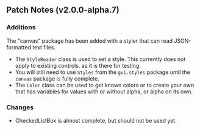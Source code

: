 ## Patch Notes (v2.0.0-alpha.7)
### Additions
The "canvas" package has been added with a styler that can read JSON-formatted text files.

* The `StyleReader` class is used to set a style. This currently does not apply to existing controls, as it is there for testing.
* You will still need to use `Styles` from the `gui.styles` package until the `canvas` package is fully complete.
* The `Color` class can be used to get known colors or to create your own that has variables for values with or without alpha, or alpha on its own.

### Changes

* CheckedListBox is almost complete, but should not be used yet.